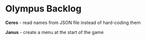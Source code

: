 # Olympus Backlog

**Ceres** - read names from JSON file instead of hard-coding them

**Janus** - create a menu at the start of the game